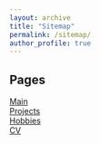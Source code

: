 ```yaml
---
layout: archive
title: "Sitemap"
permalink: /sitemap/
author_profile: true
---
```



<h2>Pages</h2>

[Main](https://ericflaub.github.io/)  
[Projects](https://ericflaub.github.io/projects/)  
[Hobbies](https://ericflaub.github.io/hobbies/)  
[CV](https://ericflaub.github.io/cv/)



